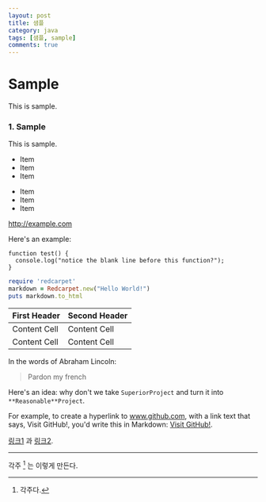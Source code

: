 ```yaml
---
layout: post
title: 샘플
category: java
tags: [샘플, sample]
comments: true
---
```


# Sample
This is sample.

### 1. Sample
This is sample.

* Item
* Item
* Item

- Item
- Item
- Item

http://example.com


Here's an example:

```
function test() {
  console.log("notice the blank line before this function?");
}
```

```ruby
require 'redcarpet'
markdown = Redcarpet.new("Hello World!")
puts markdown.to_html
```

| First Header  | Second Header |
| ------------- | ------------- |
| Content Cell  | Content Cell  |
| Content Cell  | Content Cell  |


In the words of Abraham Lincoln:

> Pardon my french

Here's an idea: why don't we take `SuperiorProject` and turn it into `**Reasonable**Project`.

For example, to create a hyperlink to www.github.com, with a link text that says, Visit GitHub!, you'd write this in Markdown: [Visit GitHub!](https://www.github.com).

[링크1][1] 과 [링크2][2].

---
[1]: http://example.com/ "링크제목1"
[2]: http://example.org/ "링크제목2"

각주 [^1] 는 이렇게 만든다.

[^1]: 각주다.